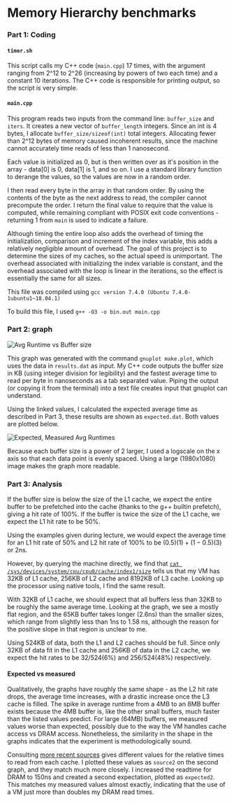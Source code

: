 # Memory Hierarchy benchmarks

### Part 1: Coding
#### `timer.sh`
This script calls my C++ code (`main.cpp`) 17 times, with the argument ranging from 2^12 to 2^26 (increasing by powers of two each time) and a constant 10 iterations. The C++ code is responsible for printing output, so the script is very simple.

#### `main.cpp`
This program reads two inputs from the command line: `buffer_size` and `iters`. It creates a new vector of `buffer_length` integers. Since an int is 4 bytes, I allocate `buffer_size/sizeof(int)` total integers. Allocating fewer than 2^12 bytes of memory caused incoherent results, since the machine cannot accurately time reads of less than 1 nanosecond.

Each value is initialized as 0, but is then written over as it's position in the array - data[0] is 0, data[1] is 1, and so on. I use a standard library function to derange the values, so the values are now in a random order.

I then read every byte in the array in that random order. By using the contents of the byte as the next address to read, the compiler cannot precompute the order. I return the final value to require that the value is computed, while remaining compliant with POSIX exit code conventions - returning 1 from `main` is used to indicate a failure.

Although timing the entire loop also adds the overhead of timing the initialization, comparison and increment of the index variable, this adds a relatively negligible amount of overhead. The goal of this project is to determine the sizes of my caches, so the actual speed is unimportant. The overhead associated with initializing the index variable is constant, and the overhead associated with the loop is linear in the iterations, so the effect is essentially the same for all sizes.

This file was compiled using `gcc version 7.4.0 (Ubuntu 7.4.0-1ubuntu1~18.04.1)`

To build this file, I used `g++ -O3 -o bin.out main.cpp`

### Part 2: graph
![Avg Runtime vs Buffer size](../master/graph.png)

This graph was generated with the command `gnuplot make.plot`, which uses the data in `results.dat` as input. My C++ code outputs the buffer size in KB (using integer division for legibility) and the fastest average time to read per byte in nanoseconds as a tab separated value. Piping the output (or copying it from the terminal) into a text file creates input that gnuplot can understand.

Using the linked values, I calculated the expected average time as described in Part 3, these results are shown as `expected.dat`. Both values are plotted below.

![Expected, Measured Avg Runtimes](../master/graph2.png)

Because each buffer size is a power of 2 larger, I used a logscale on the x axis so that each data point is evenly spaced. Using a large (1980x1080) image makes the graph more readable.

### Part 3: Analysis
If the buffer size is below the size of the L1 cache, we expect the entire buffer to be prefetched into the cache (thanks to the g++ builtin prefetch), giving a hit rate of 100%. If the buffer is twice the size of the L1 cache, we expect the L1 hit rate to be 50%.

Using the examples given during lecture, we would expect the average time for an L1 hit rate of 50% and L2 hit rate of 100% to be
$(0.5)(1) + (1-0.5)(3)$ or 2ns.

However, by querying the machine directly, we find that [`cat /sys/devices/system/cpu/cpu0/cache/index1/size`](https://stackoverflow.com/questions/20330509/different-cpu-cache-size-reported-by-sys-device-and-dmidecode) tells us that my VM has 32KB of L1 cache, 256KB of L2 cache and 8192KB of L3 cache. Looking up the processor using native tools, I find the same result.

With 32KB of L1 cache, we should expect that all buffers less than 32KB to be roughly the same average time. Looking at the graph, we see a mostly flat region, and the 65KB buffer takes longer (2.6ns) than the smaller sizes, which range from slightly less than 1ns to 1.58 ns, although the reason for the positive slope in that region is unclear to me.

Using 524KB of data, both the L1 and L2 caches should be full. Since only 32KB of data fit in the L1 cache and 256KB of data in the L2 cache, we expect the hit rates to be 32/524(6%) and 256/524(48%) respectively.

#### Expected vs measured
Qualitatively, the graphs have roughly the same shape - as the L2 hit rate drops, the average time increases, with a drastic increase once the L3 cache is filled. The spike in average runtime from a 4MB to an 8MB buffer exists because the 4MB buffer is, like the other small buffers, much faster than the listed values predict. For large (64MB) buffers, we measured values worse than expected, possibly due to the way the VM handles cache access vs DRAM access. Nonetheless, the similarity in the shape in the graphs indicates that the experiment is methodologically sound.

Consulting [more recent sources](https://stackoverflow.com/questions/4087280/approximate-cost-to-access-various-caches-and-main-memory) gives different values for the relative times to read from each cache. I plotted these values as `source2` on the second graph, and they match much more closely. I increased the readtime for DRAM to 150ns and created a second expectation, plotted as `expected2`. This matches my measured values almost exactly, indicating that the use of a VM just more than doubles my DRAM read times. 
